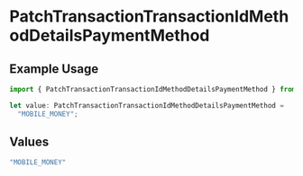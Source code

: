 # PatchTransactionTransactionIdMethodDetailsPaymentMethod

## Example Usage

```typescript
import { PatchTransactionTransactionIdMethodDetailsPaymentMethod } from "jani-payments/models/operations";

let value: PatchTransactionTransactionIdMethodDetailsPaymentMethod =
  "MOBILE_MONEY";
```

## Values

```typescript
"MOBILE_MONEY"
```